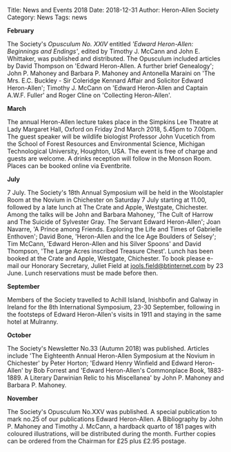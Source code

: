 Title: News and Events 2018
Date: 2018-12-31
Author: Heron-Allen Society
Category: News
Tags: news

**February**

The Society's *Opusculum No. XXIV* entitled *'Edward Heron-Allen: Beginnings and Endings'*, edited by Timothy J. McCann and John E. Whittaker, was published and distributed. The Opusculum included articles by David Thompson on 'Edward Heron-Allen. A further brief Genealogy'; John P. Mahoney and Barbara P. Mahoney and Antonella Maraini on 'The Mrs. E.C. Buckley - Sir Coleridge Kennard Affair and Solicitor Edward Heron-Allen'; Timothy J. McCann on 'Edward Heron-Allen and Captain A.W.F. Fuller' and Roger Cline on 'Collecting Heron-Allen'.

**March**

The annual Heron-Allen lecture takes place in the Simpkins Lee Theatre at Lady Margaret Hall, Oxford on Friday 2nd March 2018, 5.45pm to 7.00pm. The guest speaker will be wildlife biologist Professor John Vucetich from the School of Forest Resources and Environmental Science, Michigan Technological University, Houghton, USA. The event is free of charge and guests are welcome. A drinks reception will follow in the Monson Room. Places can be booked online via Eventbrite.

**July**

7 July. The Society's 18th Annual Symposium will be held in the Woolstapler Room at the Novium in Chichester on Saturday 7 July starting at 11.00, followed by a late lunch at The Crate and Apple, Westgate, Chichester. Among the talks will be John and Barbara Mahoney, 'The Cult of Harrow and The Suicide of Sylvester Gray. The Servant Edward Heron-Allen'; Joan Navarre, 'A Prince among Friends. Exploring the Life and Times of Gabrielle Enthoven'; David Bone, 'Heron-Allen and the Ice Age Boulders of Selsey'; Tim McCann, 'Edward Heron-Allen and his Silver Spoons' and David Thompson, 'The Large Acres inscribed Treasure Chest'. Lunch has been booked at the Crate and Apple, Westgate, Chichester. To book please e-mail our Honorary Secretary, Juliet Field at jools.field@btinternet.com by 23 June. Lunch reservations must be made before then.

**September**

Members of the Society travelled to Achill Island, Inishbofin and Galway in Ireland for the 8th International Symposium, 23-30 September, following in the footsteps of Edward Heron-Allen's visits in 1911 and staying in the same hotel at Mulranny.

**October**

The Society's Newsletter No.33 (Autumn 2018) was published. Articles include 'The Eighteenth Annual Heron-Allen Symposium at the Novium in Chichester' by Peter Horton; 'Edward Henry Winfield and Edward Heron-Allen' by Bob Forrest and 'Edward Heron-Allen's Commonplace Book, 1883-1889. A Literary Darwinian Relic to his Miscellanea' by John P. Mahoney and Barbara P. Mahoney.

**November**

The Society's Opusculum No.XXV was published. A special publication to mark no.25 of our publications Edward Heron-Allen. A Bibliography by John P. Mahoney and Timothy J. McCann, a hardback quarto of 181 pages with coloured illustrations, will be distributed during the month. Further copies can be ordered from the Chairman for £25 plus £2.95 postage.
